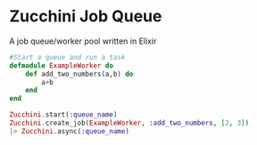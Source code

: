 # **Zucchini Job Queue**
A job queue/worker pool written in Elixir 

```elixir
#Start a queue and run a task
defmodule ExampleWorker do
    def add_two_numbers(a,b) do
        a+b
    end
end

Zucchini.start(:queue_name)
Zucchini.create_job(ExampleWorker, :add_two_numbers, [2, 3])
|> Zucchini.async(:queue_name)
```